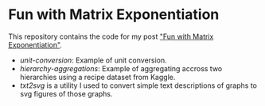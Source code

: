 # Fun with Matrix Exponentiation
This repository contains the code for my post ["Fun with Matrix Exponentiation"](???).
* _unit-conversion_: Example of unit conversion.
* _hierarchy-aggregations_: Example of aggregating accross two hierarchies using a recipe dataset from Kaggle.
* _txt2svg_ is a utility I used to convert simple text descriptions of graphs to svg figures of those graphs.
